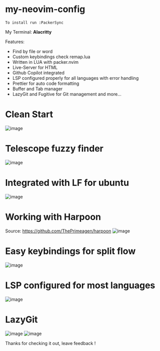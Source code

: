 
# my-neovim-config

    To install run :PackerSync

My Terminal: **Alacritty**

Features:
- Find by file or word
- Custom keybindings check remap.lua
- Written in LUA with packer.nvim
- Live-Server for HTML
- Github Copilot integrated
- LSP configured properly for all languages with error handling
- Prettier for auto code formatting
- Buffer and Tab manager
- LazyGit and Fugitive for Git management
and more...

# Clean Start
![image](https://user-images.githubusercontent.com/16415899/234887976-175e6aa8-94ba-4812-9b95-14aa04d6b68d.png)

# Telescope fuzzy finder
![image](https://user-images.githubusercontent.com/16415899/234888176-fd28d560-2e99-4bfa-91b3-e2427bd03454.png)

# Integrated with LF for ubuntu
![image](https://user-images.githubusercontent.com/16415899/234888322-3882d7a4-607e-4b24-8c8b-a7c535c336d5.png)

# Working with Harpoon
Source: https://github.com/ThePrimeagen/harpoon
![image](https://user-images.githubusercontent.com/16415899/234888429-2df78806-216f-484a-ab8c-47b98707a89b.png)

# Easy keybindings for split flow
![image](https://user-images.githubusercontent.com/16415899/234889132-50369913-f5a3-4b89-9b4f-cb097230e26a.png)

# LSP configured for most languages
![image](https://user-images.githubusercontent.com/16415899/234889359-ee00859e-b1b6-4de7-927d-1359011229a3.png)

# LazyGit
![image](https://user-images.githubusercontent.com/16415899/234889456-7e9e8895-537e-41e7-bdb0-4fb53b613c9c.png)
![image](https://user-images.githubusercontent.com/16415899/234889695-57cac062-0ffa-461f-8fb0-a90a1076a1e9.png)


Thanks for checking it out, leave feedback !
